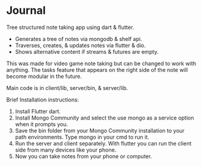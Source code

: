 # Journal
Tree structured note taking app using dart & flutter.
- Generates a tree of notes via mongodb & shelf api.
- Traverses, creates, & updates notes via flutter & dio.
- Shows alternative content if streams & futures are empty.

This was made for video game note taking but can be changed to work with anything. The tasks feature that appears on the right side of the note will become modular in the future.

Main code is in client/lib, server/bin, & server/lib.

Brief Installation instructions:
1. Install Flutter dart.
2. Install Mongo Community and select the use mongo as a service option when it prompts you.
3. Save the bin folder from your Mongo Community installation to your path environments. Type mongo in your cmd to run it.
4. Run the server and client separately. With flutter you can run the client side from many devices like your phone.
5. Now you can take notes from your phone or computer.